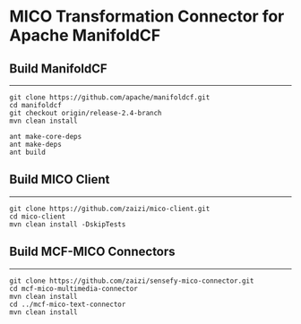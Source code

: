 # MICO Transformation Connector for Apache ManifoldCF

## Build ManifoldCF
---

```
git clone https://github.com/apache/manifoldcf.git
cd manifoldcf
git checkout origin/release-2.4-branch
mvn clean install

ant make-core-deps
ant make-deps
ant build
```

## Build MICO Client
---
```
git clone https://github.com/zaizi/mico-client.git
cd mico-client
mvn clean install -DskipTests
```


## Build MCF-MICO Connectors
---
```
git clone https://github.com/zaizi/sensefy-mico-connector.git
cd mcf-mico-multimedia-connector
mvn clean install
cd ../mcf-mico-text-connector
mvn clean install
```
